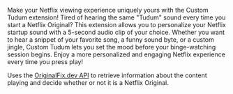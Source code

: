 Make your Netflix viewing experience uniquely yours with the Custom Tudum extension! Tired of hearing the same "Tudum" sound every time you start a Netflix Original? This extension allows you to personalize your Netflix startup sound with a 5-second audio clip of your choice. Whether you want to hear a snippet of your favorite song, a funny sound byte, or a custom jingle, Custom Tudum lets you set the mood before your binge-watching session begins. Enjoy a more personalized and engaging Netflix experience every time you press play!

Uses the [OriginalFix.dev API](https://www.originalflix.dev) to retrieve information about the content playing and decide whether or not it is a Netflix Original.